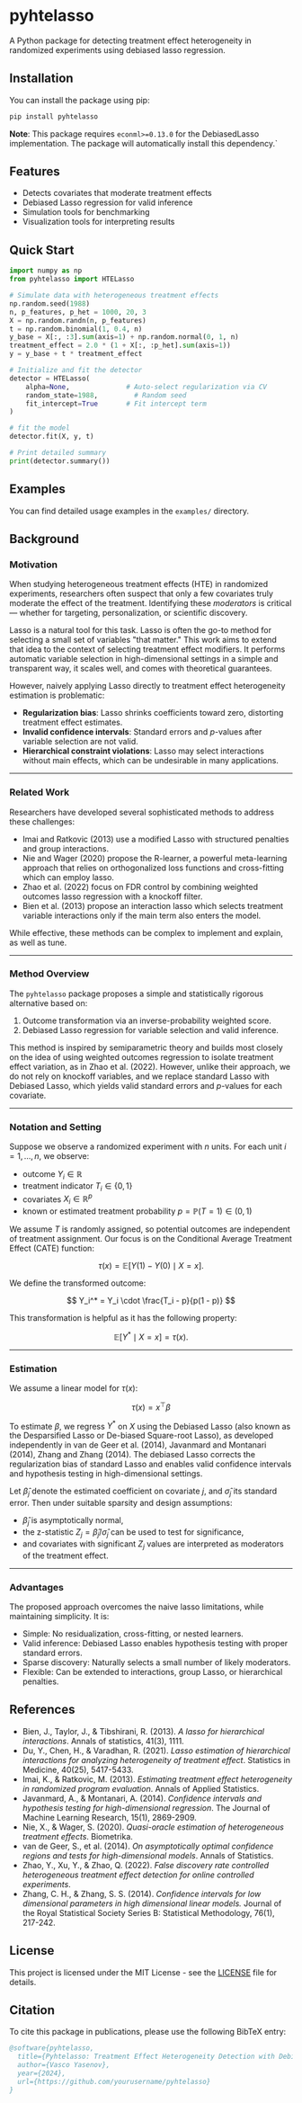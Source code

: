 # pyhtelasso

A Python package for detecting treatment effect heterogeneity in randomized experiments using debiased lasso regression.

## Installation

You can install the package using pip:

```bash
pip install pyhtelasso
```

**Note**: This package requires `econml>=0.13.0` for the DebiasedLasso implementation. The package will automatically install this dependency.`

## Features

* Detects covariates that moderate treatment effects
* Debiased Lasso regression for valid inference
* Simulation tools for benchmarking
* Visualization tools for interpreting results

## Quick Start

```python
import numpy as np
from pyhtelasso import HTELasso

# Simulate data with heterogeneous treatment effects
np.random.seed(1988)
n, p_features, p_het = 1000, 20, 3
X = np.random.randn(n, p_features)
t = np.random.binomial(1, 0.4, n)
y_base = X[:, :3].sum(axis=1) + np.random.normal(0, 1, n)
treatment_effect = 2.0 * (1 + X[:, :p_het].sum(axis=1))
y = y_base + t * treatment_effect

# Initialize and fit the detector
detector = HTELasso(
    alpha=None,              # Auto-select regularization via CV
    random_state=1988,         # Random seed
    fit_intercept=True       # Fit intercept term
)

# fit the model
detector.fit(X, y, t)

# Print detailed summary
print(detector.summary())
```

## Examples

You can find detailed usage examples in the `examples/` directory.

## Background

### Motivation

When studying heterogeneous treatment effects (HTE) in randomized experiments, researchers often suspect that only a few covariates truly moderate the effect of the treatment. Identifying these *moderators* is critical — whether for targeting, personalization, or scientific discovery.

Lasso is a natural tool for this task. Lasso is often the go-to method for selecting a small set of variables "that matter." This work aims to extend that idea to the context of selecting treatment effect modifiers. It performs automatic variable selection in high-dimensional settings in a simple and transparent way, it scales well, and comes with theoretical guarantees. 

However, naively applying Lasso directly to treatment effect heterogeneity estimation is problematic:

* **Regularization bias**: Lasso shrinks coefficients toward zero, distorting treatment effect estimates.
* **Invalid confidence intervals**: Standard errors and $p$-values after variable selection are not valid.
* **Hierarchical constraint violations**: Lasso may select interactions without main effects, which can be undesirable in many applications.

---

### Related Work

Researchers have developed several sophisticated methods to address these challenges:

* Imai and Ratkovic (2013) use a modified Lasso with structured penalties and group interactions.
* Nie and Wager (2020) propose the R-learner, a powerful meta-learning approach that relies on orthogonalized loss functions and cross-fitting which can employ lasso.
* Zhao et al. (2022) focus on FDR control by combining weighted outcomes lasso regression with a knockoff filter.
* Bien et al. (2013) propose an interaction lasso which selects treatment variable interactions only if the main term also enters the model.

While effective, these methods can be complex to implement and explain, as well as tune.

---

### Method Overview

The `pyhtelasso` package proposes a simple and statistically rigorous alternative based on:

1. Outcome transformation via an inverse-probability weighted score.
2. Debiased Lasso regression for variable selection and valid inference.

This method is inspired by semiparametric theory and builds most closely on the idea of using weighted outcomes regression to isolate treatment effect variation, as in Zhao et al. (2022). However, unlike their approach, we do not rely on knockoff variables, and we replace standard Lasso with Debiased Lasso, which yields valid standard errors and $p$-values for each covariate.

---

### Notation and Setting

Suppose we observe a randomized experiment with $n$ units. For each unit $i = 1, \dots, n$, we observe:

* outcome $Y_i \in \mathbb{R}$
* treatment indicator $T_i \in \{0, 1\}$
* covariates $X_i \in \mathbb{R}^p$
* known or estimated treatment probability $p = \mathbb{P}(T = 1) \in (0, 1)$

We assume $T$ is randomly assigned, so potential outcomes are independent of treatment assignment. Our focus is on the Conditional Average Treatment Effect (CATE) function:

$$
\tau(x) = \mathbb{E}[Y(1) - Y(0) \mid X = x].
$$

We define the transformed outcome:

$$
Y_i^* = Y_i \cdot \frac{T_i - p}{p(1 - p)}
$$

This transformation is helpful as it has the following property:

$$
\mathbb{E}[Y^* \mid X = x] = \tau(x).
$$

---

### Estimation

We assume a linear model for $\tau(x)$:

$$
\tau(x) = x^\top \beta
$$

To estimate $\beta$, we regress $Y^*$ on $X$ using the Debiased Lasso (also known as the Desparsified Lasso or De-biased Square-root Lasso), as developed independently in van de Geer et al. (2014), Javanmard and Montanari (2014), Zhang and Zhang (2014). The debiased Lasso corrects the regularization bias of standard Lasso and enables valid confidence intervals and hypothesis testing in high-dimensional settings.


Let $\widehat{\beta}_j$ denote the estimated coefficient on covariate $j$, and $\widehat{\sigma}_j$ its standard error. Then under suitable sparsity and design assumptions:

* $\widehat{\beta}_j$ is asymptotically normal,
* the z-statistic $Z_j = \widehat{\beta}_j / \widehat{\sigma}_j$ can be used to test for significance,
* and covariates with significant $Z_j$ values are interpreted as moderators of the treatment effect.

---

### Advantages

The proposed approach overcomes the naive lasso limitations, while maintaining simplicity. It is:

* Simple: No residualization, cross-fitting, or nested learners.
* Valid inference: Debiased Lasso enables hypothesis testing with proper standard errors.
* Sparse discovery: Naturally selects a small number of likely moderators.
* Flexible: Can be extended to interactions, group Lasso, or hierarchical penalties.


## References

* Bien, J., Taylor, J., & Tibshirani, R. (2013). *A lasso for hierarchical interactions*. Annals of statistics, 41(3), 1111.
* Du, Y., Chen, H., & Varadhan, R. (2021). *Lasso estimation of hierarchical interactions for analyzing heterogeneity of treatment effect*. Statistics in Medicine, 40(25), 5417-5433.
* Imai, K., & Ratkovic, M. (2013). *Estimating treatment effect heterogeneity in randomized program evaluation*. Annals of Applied Statistics.
* Javanmard, A., & Montanari, A. (2014). *Confidence intervals and hypothesis testing for high-dimensional regression*. The Journal of Machine Learning Research, 15(1), 2869-2909.
* Nie, X., & Wager, S. (2020). *Quasi-oracle estimation of heterogeneous treatment effects*. Biometrika.
* van de Geer, S., et al. (2014). *On asymptotically optimal confidence regions and tests for high-dimensional models*. Annals of Statistics.
* Zhao, Y., Xu, Y., & Zhao, Q. (2022). *False discovery rate controlled heterogeneous treatment effect detection for online controlled experiments*.
* Zhang, C. H., & Zhang, S. S. (2014). *Confidence intervals for low dimensional parameters in high dimensional linear models.* Journal of the Royal Statistical Society Series B: Statistical Methodology, 76(1), 217-242.

## License

This project is licensed under the MIT License - see the [LICENSE](LICENSE) file for details.

## Citation

To cite this package in publications, please use the following BibTeX entry:

```bibtex
@software{pyhtelasso,
  title={Pyhtelasso: Treatment Effect Heterogeneity Detection with Debiased Lasso},
  author={Vasco Yasenov},
  year={2024},
  url={https://github.com/yourusername/pyhtelasso}
}
```
